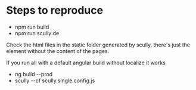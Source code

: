 # Steps to reproduce

- npm run build
- npm run scully:de

Check the html files in the static folder generated by scully, there's just the <sg-root> element without the content of the pages.

If you run all with a default angular build without localize it works

- ng build --prod
- scully --cf scully.single.config.js

